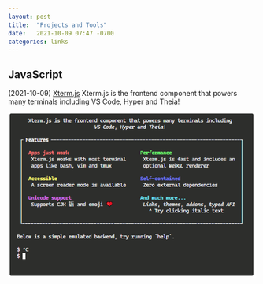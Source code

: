 ```yaml
---
layout: post
title:  "Projects and Tools"
date:   2021-10-09 07:47 -0700
categories: links
---
```


## JavaScript

(2021-10-09) [Xterm.js](https://xtermjs.org/) Xterm.js is the frontend component that powers many terminals including VS Code, Hyper and Theia!

![picture 1](/images/aa65f246a3705170c5453c55a3ae8e8df1f1a7dd875557d993efcb61ad8be94f.png)



